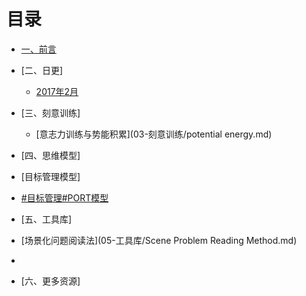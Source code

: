 # 目录

- [一、前言](01.md)
- [二、日更]
   - [2017年2月](02-日签/2017-02.md)

- [三、刻意训练]
   - [意志力训练与势能积累](03-刻意训练/potential energy.md)

- [四、思维模型]
 - [目标管理模型]
  - [#目标管理#PORT模型](04-思维模型/PORT.md)
- [五、工具库]
 - [场景化问题阅读法](05-工具库/Scene Problem Reading Method.md)
 -  
- [六、更多资源]